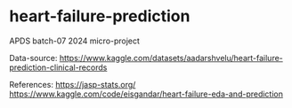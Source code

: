 # heart-failure-prediction
APDS batch-07 2024 micro-project

Data-source:
https://www.kaggle.com/datasets/aadarshvelu/heart-failure-prediction-clinical-records


References:
https://jasp-stats.org/
https://www.kaggle.com/code/eisgandar/heart-failure-eda-and-prediction

